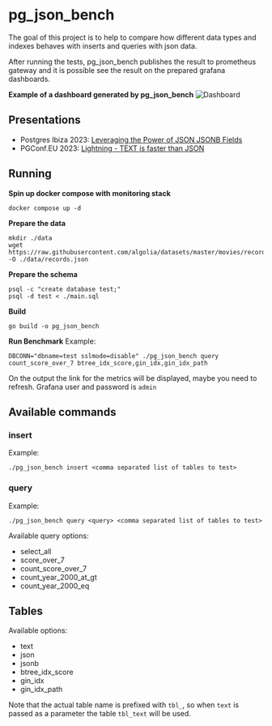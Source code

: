 # pg_json_bench

The goal of this project is to help to compare how different data types and indexes behaves with inserts and queries with json data.

After running the tests, pg_json_bench publishes the result to prometheus gateway and it is possible see the result on the prepared grafana dashboards.

**Example of a dashboard generated by pg_json_bench**
![Dashboard](dashboard.png)

## Presentations
- Postgres Ibiza 2023: [Leveraging the Power of JSON JSONB Fields](./presentations/Leveraging%20the%20Power%20of%20JSON%20JSONB%20Fields.pdf)
- PGConf.EU 2023: [Lightning - TEXT is faster than JSON](./presentations/Lightning%20-%20TEXT%20is%20faster%20than%20JSON.pdf)

## Running
**Spin up docker compose with monitoring stack**
```shell
docker compose up -d
```

**Prepare the data**
```shell
mkdir ./data
wget https://raw.githubusercontent.com/algolia/datasets/master/movies/records.json -O ./data/records.json
```

**Prepare the schema**
```shell
psql -c "create database test;"
psql -d test < ./main.sql
```

**Build**
```shell
go build -o pg_json_bench
```

**Run Benchmark**
Example:
```shell
DBCONN="dbname=test sslmode=disable" ./pg_json_bench query count_score_over_7 btree_idx_score,gin_idx,gin_idx_path
```

On the output the link for the metrics will be displayed, maybe you need to refresh.
Grafana user and password is `admin`

## Available commands

### insert
Example:
```
./pg_json_bench insert <comma separated list of tables to test>
```

### query
Example:
```
./pg_json_bench query <query> <comma separated list of tables to test>
```

Available query options:
- select_all
- score_over_7
- count_score_over_7
- count_year_2000_at_gt
- count_year_2000_eq

## Tables
Available options:
- text
- json
- jsonb
- btree_idx_score
- gin_idx
- gin_idx_path

Note that the actual table name is prefixed with `tbl_`, so when `text` is passed as a parameter the table `tbl_text` will be used.
